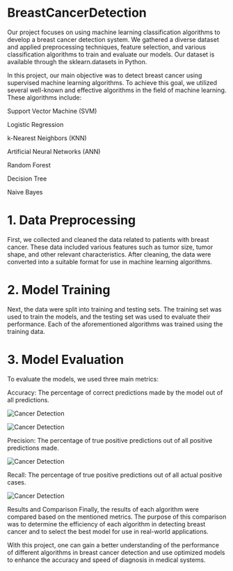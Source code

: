 # BreastCancerDetection
Our project focuses on using machine learning classification algorithms to develop a breast cancer detection system. We gathered a diverse dataset and applied preprocessing techniques, feature selection, and various classification algorithms to train and evaluate our models. Our dataset is available through the sklearn.datasets in Python.

In this project, our main objective was to detect breast cancer using supervised machine learning algorithms. To achieve this goal, we utilized several well-known and effective algorithms in the field of machine learning. These algorithms include:

Support Vector Machine (SVM)

Logistic Regression

k-Nearest Neighbors (KNN)

Artificial Neural Networks (ANN)

Random Forest

Decision Tree

Naive Bayes


# 1. Data Preprocessing
First, we collected and cleaned the data related to patients with breast cancer. These data included various features such as tumor size, tumor shape, and other relevant characteristics. After cleaning, the data were converted into a suitable format for use in machine learning algorithms.

# 2. Model Training
Next, the data were split into training and testing sets. The training set was used to train the models, and the testing set was used to evaluate their performance. Each of the aforementioned algorithms was trained using the training data.

# 3. Model Evaluation
To evaluate the models, we used three main metrics:

Accuracy: The percentage of correct predictions made by the model out of all predictions.

![Cancer Detection](https://github.com/MohammadMardi/BreastCancerDetection/blob/main/Train%20Accuracy.png)

![Cancer Detection](https://github.com/MohammadMardi/BreastCancerDetection/blob/main/Test%20Accuracy.png)


Precision: The percentage of true positive predictions out of all positive predictions made.

![Cancer Detection](https://github.com/MohammadMardi/BreastCancerDetection/blob/main/Precision.png)

Recall: The percentage of true positive predictions out of all actual positive cases.

![Cancer Detection](https://github.com/MohammadMardi/BreastCancerDetection/blob/main/Recall.png)


Results and Comparison
Finally, the results of each algorithm were compared based on the mentioned metrics. The purpose of this comparison was to determine the efficiency of each algorithm in detecting breast cancer and to select the best model for use in real-world applications.

With this project, one can gain a better understanding of the performance of different algorithms in breast cancer detection and use optimized models to enhance the accuracy and speed of diagnosis in medical systems.



